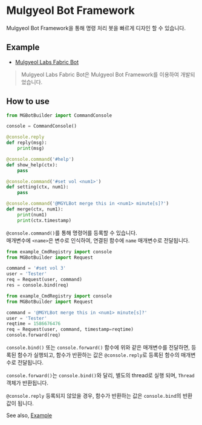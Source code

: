 # Mulgyeol Bot Framework

Mulgyeol Bot Framework을 통해 명령 처리 봇을 빠르게 디자인 할 수 있습니다.

## Example
* [Mulgyeol Labs Fabric Bot](https://gitlab.com/mgylabs/developer/taehyeokkang/MGLabsBot)
> Mulgyeol Labs Fabric Bot은 Mulgyeol Bot Framework를 이용하여 개발되었습니다.

## How to use

```python
from MGBotBuilder import CommandConsole

console = CommandConsole()

@console.reply
def reply(msg):
    print(msg)

@console.command('#help')
def show_help(ctx):
    pass

@console.command('#set vol <num1>')
def setting(ctx, num1):
    pass

@console.command('@MGYLBot merge this in <num1> minute[s]?')
def merge(ctx, num1):
    print(num1)
    print(ctx.timestamp)
```

`@console.command()`를 통해 명령어를 등록할 수 있습니다.  
매개변수에 `<name>`은 변수로 인식하여, 연결된 함수에 `name` 매개변수로 전달됩니다.

```python
from example_CmdRegistry import console
from MGBotBuilder import Request

command = '#set vol 3'
user = 'Tester'
req = Request(user, command)
res = console.bind(req)
```

```python
from example_CmdRegistry import console
from MGBotBuilder import Request

command = '@MGYLBot merge this in <num1> minute[s]?'
user = 'Tester'
reqtime = 1586676476
req = Request(user, command, timestamp=reqtime)
console.forward(req)
```

`console.bind()` 또는 `console.forward()` 함수에 위와 같은 매개변수를 전달하면, 등록된 함수가 실행되고, 함수가 반환하는 값은 `@console.reply`로 등록된 함수의 매개변수로 전달됩니다.

`console.forward()`는 `console.bind()`와 달리, 별도의 thread로 실행 되며, `Thread` 객체가 반환됩니다.

`@console.reply` 등록되지 않았을 경우, 함수가 반환하는 값은 `console.bind`의 반환 값이 됩니다.

See also, [Example](example_CmdRegistry.py)